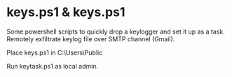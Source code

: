 # keys.ps1 & keys.ps1

Some powershell scripts to quickly drop a keylogger and set it up as a task.
Remotely exfiltrate keylog file over SMTP channel (Gmail).

Place keys.ps1 in C:\Users\Public

Run keytask.ps1 as local admin.



